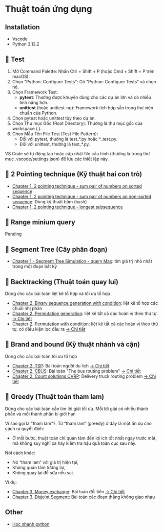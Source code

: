 # Thuật toán ứng dụng

## Installation
- Vscode
- Python 3.13.2

## 🧪 Test
1. Mở Command Palette: Nhấn Ctrl + Shift + P (hoặc Cmd + Shift + P trên macOS).
2. Chọn "Python: Configure Tests": Gõ "Python: Configure Tests" và chọn nó.
3. Chọn Framework Test: 
   - **pytest**: Thường được khuyên dùng cho các dự án lớn và có nhiều tính năng hơn.
   - **unittest** (hoặc unittest-ng): Framework tích hợp sẵn trong thư viện chuẩn của Python.
4. Chọn pytest hoặc unittest tùy theo dự án.
5. Chọn Thư mục Gốc (Root Directory): Thường là thư mục gốc của workspace (.).
6. Chọn Mẫu Tên File Test (Test File Pattern):
   - Đối với pytest, thường là test_*.py hoặc *_test.py.
   - Đối với unittest, thường là test_*.py.

VS Code sẽ tự động tạo hoặc cập nhật file cấu hình (thường là trong thư mục .vscode/settings.json) để lưu các thiết lập này.


## 🔹 2 Pointing technique (Kỹ thuật hai con trỏ)
- [Chapter 1. 2 pointing technique - sum pair of numbers on sorted sequence](https://hustack.soict.ai/programming-contest/student-view-contest-problem-detail/20251ttudchbs/2pointing1DarrayAsceding)
- [Chapter 1. 2 pointing technique - sum pair of numbers on non-sorted sequence](https://hustack.soict.ai/programming-contest/student-view-contest-problem-detail/20251ttudchbs/2pointing1DarraypairSumQ): Dùng kỹ thuật băm (hash)
- [Chapter 1. 2 pointing technique - longest subsequence](https://hustack.soict.ai/programming-contest/student-view-contest-problem-detail/20251ttudchbs/LONGEST_BOUNDED_MAXSEQ)


## 🔹 Range minium query 
Pending

## 🔹 Segment Tree (Cây phân đoạn)
- [Chapter 1 - Segment Tree Simulation - query Max](https://hustack.soict.ai/programming-contest/student-view-contest-problem-detail/20251ttudchbs/SEGMENT_TREE_SIM): tìm giá trị nhỏ nhất trong một đoạn bất kỳ


## 🔹 Backtracking (Thuật toán quay lui) 
Dùng cho các bài toán liệt kê tổ hợp và tối ưu tổ hợp
- [Chapter 2. Binary sequence generation with condition](https://hustack.soict.ai/programming-contest/student-view-contest-problem-detail/20251ttudchbs/BINARY_GEN_WITHOUT_CONSECUTIVE_11): liệt kê tổ hợp các chuỗi nhị phân
- [Chapter 2. Permutation generation](https://hustack.soict.ai/programming-contest/student-view-contest-problem-detail/20251ttudchbs/PERMUTATION_GEN): liệt kê tất cả các hoán vị theo thứ tự. [-> Chi tiết](./docs/permutation_generation.md)
- [Chapter 2. Permutation with condition](https://hustack.soict.ai/programming-contest/student-view-contest-problem-detail/20251ttudchbs/Midterm_20222-DSAL_1): liệt kê tất cả các hoán vị theo thứ tự, có điều kiện lọc đầu ra [-> Chi tiết](./docs/permutation_generation_with_condition.md) 

## 🔹 Brand and bound (Kỹ thuật nhánh và cận)
Dùng cho các bài toán tối ưu tổ hợp
- [Chapter 2. TSP](https://hustack.soict.ai/programming-contest/student-view-contest-problem-detail/20251ttudchbs/TSP): Bài toán người du lịch [-> Chi tiết](./docs/tsp.md)
- [Chapter 2. CBUS](https://hustack.soict.ai/programming-contest/student-view-contest-problem-detail/20251ttudchbs/CBUS): Bài toán "The bus routing problem" [-> Chi tiết](./src/cbus_brand_bound.py)
- [Chapter 2. Count solutions CVRP](https://hustack.soict.ai/programming-contest/student-view-contest-problem-detail/20251ttudchbs/countcvrp): Delivery truck routing problem [-> Chi tiết](./docs/cvrp.md)


## 🔹 Greedy (Thuật toán tham lam)
Dùng cho các bài toán cần tìm lời giải tối ưu. Mỗi lời giải có nhiều thành phần và mỗi thành phần bị giới hạn

Vì sao gọi là "tham lam"?. Từ “tham lam” (greedy) ở đây là một ẩn dụ cho cách ra quyết định:
- Ở mỗi bước, thuật toán chỉ quan tâm đến lợi ích tốt nhất ngay trước mắt, mà không suy nghĩ xa hay kiểm tra hậu quả toàn cục sau này.

Nói cách khác:
- Nó “tham lam” với giá trị hiện tại,
- Không quan tâm tương lai,
- Không quay lại để sửa nếu sai.

Ví dụ:
- [Chapter 3. Money exchange](https://hustack.soict.ai/programming-contest/student-view-contest-problem-detail/20251ttudchbs/moneyexchange): Bài toán đổi tiền [-> Chi tiết](./docs/money_exchange.md)
- [Chapter 3. Disjoint Segment](https://hustack.soict.ai/programming-contest/student-view-contest-problem-detail/20251ttudchbs/DISJOINT_SEGMENT): Bài toán các đoạn thẳng không giao nhau


## Other
- [Học nhanh python](./docs/python.md)